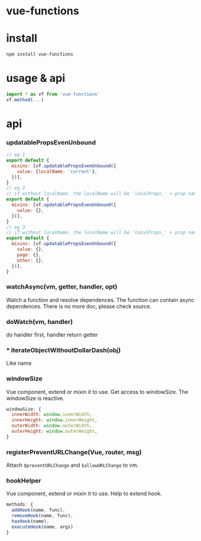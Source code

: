 # vue-functions
# install
```sh
npm install vue-functions
```
# usage & api
```js
import * as vf from 'vue-functions'
vf.method(...)
```
# api
### updatablePropsEvenUnbound
```js
// eg 1
export default {
  mixins: [vf.updatablePropsEvenUnbound({
    value: {localName: 'current'},
  })],
}
// eg 2
// if without localName, the localName will be 'localProps_' + prop name
export default {
  mixins: [vf.updatablePropsEvenUnbound({
    value: {},
  })],
}
// eg 3
// if without localName, the localName will be 'localProps_' + prop name
export default {
  mixins: [vf.updatablePropsEvenUnbound({
    value: {},
    page: {},
    other: {},
  })],
}
```
### watchAsync(vm, getter, handler, opt)
Watch a function and resolve dependences. The function can contain async dependences. There is no more doc, please check source.

### doWatch(vm, handler)
do handler first, handler return getter

### * iterateObjectWithoutDollarDash(obj)
Like name

### windowSize
Vue component, extend or mixin it to use. Get access to windowSize. The windowSize is reactive.
```js
windowSize: {
  innerWidth: window.innerWidth,
  innerHeight: window.innerHeight,
  outerWidth: window.outerWidth,
  outerHeight: window.outerHeight,
}
```

### registerPreventURLChange(Vue, router, msg)
Attach `$preventURLChange` and `$allowURLChange` to vm.

### hookHelper
Vue component, extend or mixin it to use. Help to extend hook.
```js
methods: {
  addHook(name, func),
  removeHook(name, func),
  hasHook(name),
  executeHook(name, args)
}
```
